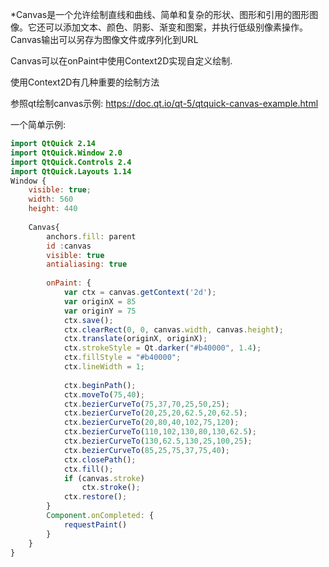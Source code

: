 *Canvas是一个允许绘制直线和曲线、简单和复杂的形状、图形和引用的图形图像。它还可以添加文本、颜色、阴影、渐变和图案，并执行低级别像素操作。Canvas输出可以另存为图像文件或序列化到URL

Canvas可以在onPaint中使用Context2D实现自定义绘制.


使用Context2D有几种重要的绘制方法

参照qt绘制canvas示例: https://doc.qt.io/qt-5/qtquick-canvas-example.html

一个简单示例:

```qml
import QtQuick 2.14
import QtQuick.Window 2.0
import QtQuick.Controls 2.4
import QtQuick.Layouts 1.14
Window {
    visible: true;
    width: 560
    height: 440
    
    Canvas{
        anchors.fill: parent
        id :canvas
        visible: true
        antialiasing: true
        
        onPaint: {
            var ctx = canvas.getContext('2d');
            var originX = 85
            var originY = 75
            ctx.save();
            ctx.clearRect(0, 0, canvas.width, canvas.height);
            ctx.translate(originX, originX);
            ctx.strokeStyle = Qt.darker("#b40000", 1.4);
            ctx.fillStyle = "#b40000";
            ctx.lineWidth = 1;
            
            ctx.beginPath();
            ctx.moveTo(75,40);
            ctx.bezierCurveTo(75,37,70,25,50,25);
            ctx.bezierCurveTo(20,25,20,62.5,20,62.5);
            ctx.bezierCurveTo(20,80,40,102,75,120);
            ctx.bezierCurveTo(110,102,130,80,130,62.5);
            ctx.bezierCurveTo(130,62.5,130,25,100,25);
            ctx.bezierCurveTo(85,25,75,37,75,40);
            ctx.closePath();
            ctx.fill();
            if (canvas.stroke)
                ctx.stroke();
            ctx.restore();
        }
        Component.onCompleted: {
            requestPaint()
        }
    }
}


```